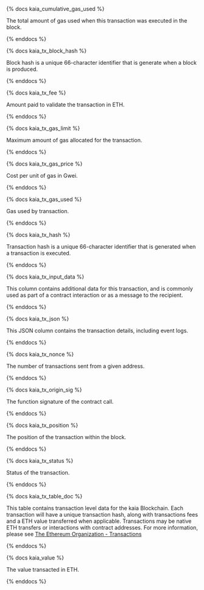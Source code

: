 {% docs kaia_cumulative_gas_used %}

The total amount of gas used when this transaction was executed in the block. 

{% enddocs %}


{% docs kaia_tx_block_hash %}

Block hash is a unique 66-character identifier that is generate when a block is produced. 

{% enddocs %}


{% docs kaia_tx_fee %}

Amount paid to validate the transaction in ETH. 

{% enddocs %}


{% docs kaia_tx_gas_limit %}

Maximum amount of gas allocated for the transaction. 

{% enddocs %}


{% docs kaia_tx_gas_price %}

Cost per unit of gas in Gwei. 

{% enddocs %}


{% docs kaia_tx_gas_used %}

Gas used by transaction.

{% enddocs %}


{% docs kaia_tx_hash %}

Transaction hash is a unique 66-character identifier that is generated when a transaction is executed. 

{% enddocs %}


{% docs kaia_tx_input_data %}

This column contains additional data for this transaction, and is commonly used as part of a contract interaction or as a message to the recipient.  

{% enddocs %}


{% docs kaia_tx_json %}

This JSON column contains the transaction details, including event logs. 

{% enddocs %}


{% docs kaia_tx_nonce %}

The number of transactions sent from a given address. 

{% enddocs %}


{% docs kaia_tx_origin_sig %}

The function signature of the contract call. 

{% enddocs %}


{% docs kaia_tx_position %}

The position of the transaction within the block. 

{% enddocs %}


{% docs kaia_tx_status %}

Status of the transaction. 

{% enddocs %}


{% docs kaia_tx_table_doc %}

This table contains transaction level data for the kaia Blockchain. Each transaction will have a unique transaction hash, along with transactions fees and a ETH value transferred when applicable. Transactions may be native ETH transfers or interactions with contract addresses. For more information, please see [The Ethereum Organization - Transactions](https://ethereum.org/en/developers/docs/transactions/)

{% enddocs %}


{% docs kaia_value %}

The value transacted in ETH. 

{% enddocs %}



